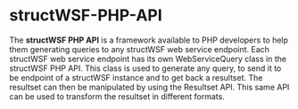 structWSF-PHP-API
=================

The **structWSF PHP API** is a framework available to PHP developers to help them generating queries to any structWSF web service endpoint. Each structWSF web service endpoint has its own WebServiceQuery class in the structWSF PHP API. This class is used to generate any query, to send it to be endpoint of a structWSF instance and to get back a resultset. The resultset can then be manipulated by using the Resultset API. This same API can be used to transform the resultset in different formats.